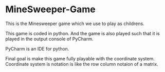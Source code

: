 # MineSweeper-Game

This is the Minesweeper game which we use to play as childrens.

This game is coded in python. And the game is also played such that it is played in the output console of PyCharm.

PyCharm is an IDE for python.

Final goal is make this game fully playable with the coordinate system.
Coordinate system is notation is like the row column notaion of a matrix.
